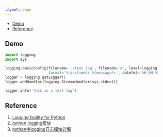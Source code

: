 ```yaml
---
layout: page
---
```


- [Demo](#demo)
- [Reference](#reference)

## Demo

```python 
import logging
import sys

logging.basicConfig(filename='./test.log', filemode='a', level=logging.INFO,
                    format='%(asctime)s %(message)s', datefmt='%H:%M:%S')
logger = logging.getLogger()
logger.addHandler(logging.StreamHandler(sys.stdout))

logger.info('this is a test log')
```

## Reference

1. [Logging facility for Python](https://docs.python.org/3.6/library/logging.html)
2. [python logging模块](https://www.cnblogs.com/liujiacai/p/7804848.html)
3. [python中logging日志模块详解](https://www.cnblogs.com/xianyulouie/p/11041777.html)